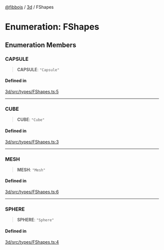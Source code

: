 [@fibbojs](/api/index) / [3d](/api/3d) / FShapes

# Enumeration: FShapes

## Enumeration Members

### CAPSULE

> **CAPSULE**: `"Capsule"`

#### Defined in

[3d/src/types/FShapes.ts:5](https://github.com/fibbojs/fibbo/blob/d4e27f21b39d7470557f457413047335ba5e0d67/packages/3d/src/types/FShapes.ts#L5)

***

### CUBE

> **CUBE**: `"Cube"`

#### Defined in

[3d/src/types/FShapes.ts:3](https://github.com/fibbojs/fibbo/blob/d4e27f21b39d7470557f457413047335ba5e0d67/packages/3d/src/types/FShapes.ts#L3)

***

### MESH

> **MESH**: `"Mesh"`

#### Defined in

[3d/src/types/FShapes.ts:6](https://github.com/fibbojs/fibbo/blob/d4e27f21b39d7470557f457413047335ba5e0d67/packages/3d/src/types/FShapes.ts#L6)

***

### SPHERE

> **SPHERE**: `"Sphere"`

#### Defined in

[3d/src/types/FShapes.ts:4](https://github.com/fibbojs/fibbo/blob/d4e27f21b39d7470557f457413047335ba5e0d67/packages/3d/src/types/FShapes.ts#L4)
